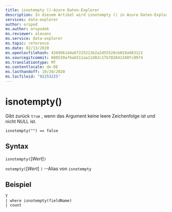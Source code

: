 ```yaml
---
title: isnotempty ()-Azure Daten-Explorer
description: In diesem Artikel wird isnotempty () in Azure Daten-Explorer beschrieben.
services: data-explorer
author: orspod
ms.author: orspodek
ms.reviewer: alexans
ms.service: data-explorer
ms.topic: reference
ms.date: 02/13/2020
ms.openlocfilehash: 42699b1d4a6f225213b2a2d55520cb019a983121
ms.sourcegitcommit: 608539af6ab511aa11d82c17b782641340fc8974
ms.translationtype: MT
ms.contentlocale: de-DE
ms.lasthandoff: 10/20/2020
ms.locfileid: "92253225"
---
```

# <a name="isnotempty"></a>isnotempty()

Gibt zurück `true` , wenn das Argument keine leere Zeichenfolge ist und nicht NULL ist.

```kusto
isnotempty("") == false
```

## <a name="syntax"></a>Syntax

`isnotempty(`[*Wert*]`)`

`notempty(`[*Wert*] `)` --Alias von `isnotempty`

## <a name="example"></a>Beispiel

```kusto
T
| where isnotempty(fieldName)
| count
```
